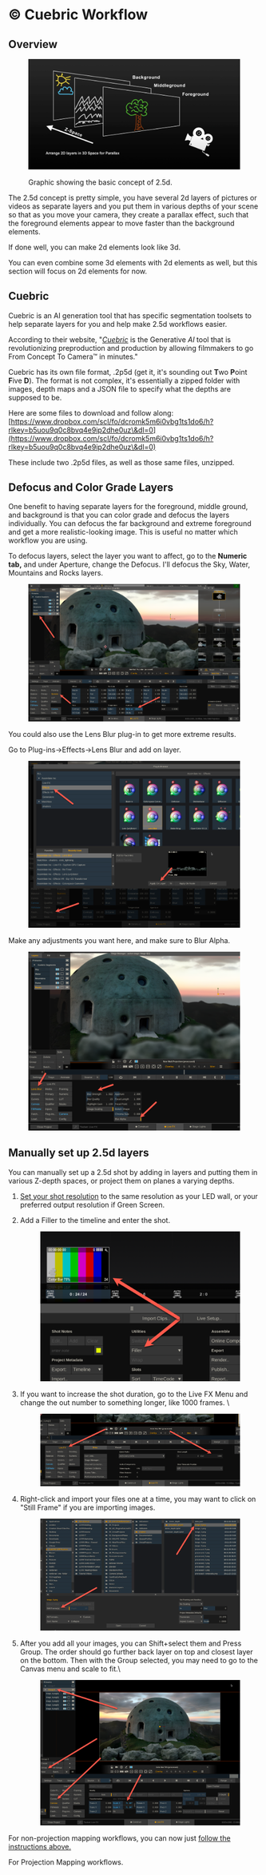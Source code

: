 # ©️ Cuebric Workflow

## Overview

<figure><img src="../.gitbook/assets/image (6) (1) (1) (1) (1).png" alt=""><figcaption><p>Graphic showing the basic concept of 2.5d. </p></figcaption></figure>

The 2.5d concept is pretty simple, you have several 2d layers of pictures or videos as separate layers and you put them in various depths of your scene so that as you move your camera, they create a parallax effect, such that the foreground elements appear to move faster than the background elements.&#x20;

If done well, you can make 2d elements look like 3d.&#x20;

You can even combine some 3d elements with 2d elements as well, but this section will focus on 2d elements for now.&#x20;

## Cuebric

Cuebric is an AI generation tool that has specific segmentation toolsets to help separate layers for you and help make 2.5d workflows easier.&#x20;

According to their website, "[_Cuebric_](https://cuebric.com/) is the Generative _AI_ tool that is revolutionizing preproduction and production by allowing filmmakers to go From Concept To Camera™ in minutes."

Cuebric has its own file format, .2p5d (get it, it's sounding out **T**wo **P**oint **F**ive **D**). The format is not complex, it's essentially a zipped folder with images, depth maps and a JSON file to specify what the depths are supposed to be.

Here are some files to download and follow along:\
[https://www.dropbox.com/scl/fo/dcromk5m6i0vbg1ts1do6/h?rlkey=b5uou9q0c8bvq4e9ip2dhe0uz\&dl=0](https://www.dropbox.com/scl/fo/dcromk5m6i0vbg1ts1do6/h?rlkey=b5uou9q0c8bvq4e9ip2dhe0uz\&dl=0)

These include two .2p5d files, as well as those same files, unzipped.&#x20;

## Defocus and Color Grade Layers

One benefit to having separate layers for the foreground, middle ground, and background is that you can color grade and defocus the layers individually. You can defocus the far background and extreme foreground and get a more realistic-looking image. This is useful no matter which workflow you are using.

To defocus layers, select the layer you want to affect, go to the **Numeric tab,** and under Aperture, change the Defocus. I'll defocus the Sky, Water, Mountains and Rocks layers.

<figure><img src="../.gitbook/assets/image (14) (1).png" alt=""><figcaption></figcaption></figure>

You could also use the Lens Blur plug-in to get more extreme results.&#x20;

Go to Plug-ins->Effects->Lens Blur and add on layer.

<figure><img src="../.gitbook/assets/image (15) (1).png" alt=""><figcaption></figcaption></figure>

Make any adjustments you want here, and make sure to Blur Alpha.

<figure><img src="../.gitbook/assets/image (16) (1).png" alt=""><figcaption></figcaption></figure>

## Manually set up 2.5d layers

You can manually set up a 2.5d shot by adding in layers and putting them in various Z-depth spaces, or project them on planes a varying depths. &#x20;

1. [Set your shot resolution](../getting-started/the-basics/change-shot-framerate-and-resolution.md) to the same resolution as your LED wall, or your preferred output resolution if Green Screen.&#x20;
2.  Add a Filler to the timeline and enter the shot.

    <figure><img src="../.gitbook/assets/image (211).png" alt=""><figcaption></figcaption></figure>


3.  If you want to increase the shot duration, go to the Live FX Menu and change the out number to something longer, like 1000 frames. \


    <figure><img src="../.gitbook/assets/image (214).png" alt=""><figcaption></figcaption></figure>
4.  Right-click and import your files one at a time, you may want to click on "Still Frame" if you are importing images.

    <figure><img src="../.gitbook/assets/image (212).png" alt=""><figcaption></figcaption></figure>


5.  After you add all your images, you can Shift+select them and Press Group. The order should go further back layer on top and closest layer on the bottom. Then with the Group selected, you may need to go to the Canvas menu and scale to fit.\


    <figure><img src="../.gitbook/assets/image (213).png" alt=""><figcaption></figcaption></figure>



For non-projection mapping workflows, you can now just [follow the instructions above.](./#greenscreen-non-projection-mapping)

For Projection Mapping workflows.&#x20;
